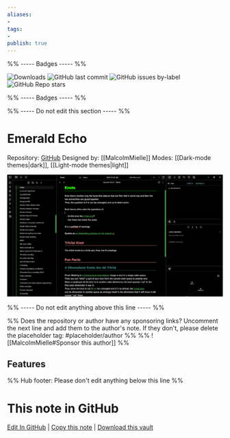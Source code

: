 ```yaml
---
aliases:
- 
tags: 
- 
publish: true
---
```


%% ----- Badges ----- %%

![Downloads](https://img.shields.io/badge/downloads-1756-573E7A?style=for-the-badge&logo=)
![GitHub last commit](https://img.shields.io/github/last-commit/MalcolmMielle/Emerald-Echo?color=573E7A&label=last%20update&logo=github&style=for-the-badge)
![GitHub issues by-label](https://img.shields.io/github/issues/MalcolmMielle/Emerald-Echo/help%20wanted?color=573E7A&logo=github&style=for-the-badge) 
![GitHub Repo stars](https://img.shields.io/github/stars/MalcolmMielle/Emerald-Echo?color=573E7A&logo=github&style=for-the-badge)

%% ----- Badges ----- %%

%% ----- Do not edit this section ----- %%

# Emerald Echo

Repository: [GitHub](https://github.com/MalcolmMielle/Emerald-Echo)
Designed by: [[MalcolmMielle]]
Modes: [[Dark-mode themes|dark]], [[Light-mode themes|light]]



![screenshot](https://github.com/MalcolmMielle/Emerald-Echo/raw/HEAD/screenshot.png)

%% ----- Do not edit anything above this line ----- %% 

%% Does the repository or author have any sponsoring links? Uncomment the next line and add them to the author's note. If they don't, please delete the placeholder tag: #placeholder/author %%
%% ![[MalcolmMielle#Sponsor this author]] %%


## Features



%% Hub footer: Please don't edit anything below this line %%

# This note in GitHub

<span class="git-footer">[Edit In GitHub](https://github.dev/obsidian-community/obsidian-hub/blob/main/02%20-%20Community%20Expansions/02.05%20All%20Community%20Expansions/Themes/Emerald%20Echo.md "git-hub-edit-note") | [Copy this note](https://raw.githubusercontent.com/obsidian-community/obsidian-hub/main/02%20-%20Community%20Expansions/02.05%20All%20Community%20Expansions/Themes/Emerald%20Echo.md "git-hub-copy-note") | [Download this vault](https://github.com/obsidian-community/obsidian-hub/archive/refs/heads/main.zip "git-hub-download-vault") </span>
